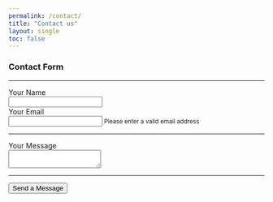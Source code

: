 ```yaml
---
permalink: /contact/
title: "Contact us"
layout: single
toc: false
---
```



<div class="form-container">
	<form action="https://getform.io/f/3e25b20b-9b78-46ca-b4c8-b0c59850fe3e" method="POST" class="m-auto" style="max-width:600px">
		<h3 class="my-4">Contact Form</h3>
		<hr class="my-4" />
		<div class="form-group mb-3 row"><label for="your-name2" class="col-md-5 col-form-label">Your Name</label>
			<div class="col-md-7"><input type="text" class="form-control form-control-lg" id="your-name2" name="name" required></div>
		</div>
		<div class="form-group mb-3 row"><label for="your-email3" class="col-md-5 col-form-label">Your Email</label>
			<div class="col-md-7"><input type="email" class="form-control form-control-lg" id="your-email3" name="email" required><small class="form-text text-muted"> Please enter a valid email address</small></div>
		</div>
        <input type="hidden" name="_gotcha" style="display:none !important">
		<hr class="bg-transparent border-0 py-1" />
		<div class="form-group mb-3 row"><label for="your-message6" class="col-md-5 col-form-label">Your Message</label>
			<div class="col-md-7"><textarea class="form-control form-control-lg" id="your-message6" name="message" required></textarea></div>
		</div>
		<hr class="my-4" />
		<div class="form-group mb-3 row"><label for="send-a-message8" class="col-md-5 col-form-label"></label>
			<div class="col-md-7"><button class="btn btn-primary btn-lg" type="submit">Send a Message</button></div>
		</div>
	</form>
</div>